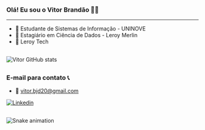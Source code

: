 ### Olá! Eu sou o Vitor Brandão 👋😃

---

- 🏫 Estudante de Sistemas de Informação - UNINOVE
- :green_heart: Estagiário em Ciência de Dados - Leroy Merlin
- :mechanical_arm: Leroy Tech

##

![Vitor GitHub stats](https://github-readme-stats.vercel.app/api?username=BrandaoLMerlin&show_icons=true&theme=tokyonight)

##

### E-mail para contato 📞
- 📧 vitor.bjd20@gmail.com

[![Linkedin](https://img.shields.io/badge/LinkedIn-0077B5?style=for-the-badge&logo=linkedin&logoColor=white)](https://www.linkedin.com/in/vitor-brand%C3%A3o-6955481b1/)

##

 ![Snake animation](https://github.com/brandaoLMerlin/brandaoLMerlin/blob/output/github-contribution-grid-snake.svg)
